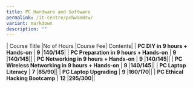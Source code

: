 ```yaml
---
title: PC Hardware and Software
permalink: /it-centre/pchwandsw/
variant: markdown
description: ""
---
```

| Course Title |No of Hours |Course Fee| Contents|
| **PC DIY in 9 hours + Hands-on**     | **9**    |**$140/$145**|[](/files/PC%20HW%20and%20SW/PC_DIY_in_9_Hours_course_outlines.pdf)
| **PC Preparation in 9 hours + Hands-on**     | **9**    |**$140/$145**|[](/files/PC%20HW%20and%20SW/PC_Preparation_in_9_Hours_course_outlines.pdf)|
| **PC Networking in 9 hours + Hands-on**     | **9**    |**$140/$145**|[](/files/PC%20HW%20and%20SW/PC_Networking_course_outlines.pdf)|
| **PC Wireless Networking in 9 hours + Hands-on**     | **9**    |**$140/$145**|[](/files/PC%20HW%20and%20SW/PC_Wireless_Networking_course_outlines.pdf)|
| **PC Laptop Literacy**     | **7**    |**$85/$90**|[](/files/PC%20HW%20and%20SW/PC__Laptop_Literacy_course_outlines.pdf)|
| **PC Laptop Upgrading**     | **9**    |**$160/$170**|[](/files/PC%20HW%20and%20SW/PC_Laptop_Upgrading_course_outline.pdf)|
| **PC Ethical Hacking Bootcamp**     | **12**    |**$295/$300**|[](/files/PC%20HW%20and%20SW/PC_Ethical_Hacking_BootCamp_Course_Outline.pdf)|
